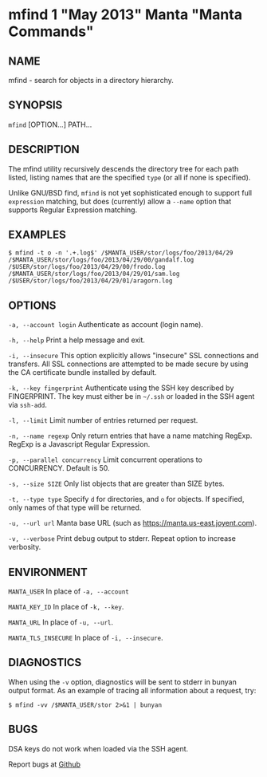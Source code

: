 mfind 1 "May 2013" Manta "Manta Commands"
=======================================

NAME
----

mfind - search for objects in a directory hierarchy.

SYNOPSIS
--------

`mfind` [OPTION...] PATH...

DESCRIPTION
-----------

The mfind utility recursively descends the directory tree for each path listed,
listing names that are the specified `type` (or all if none is specified).

Unlike GNU/BSD find, `mfind` is not yet sophisticated enough to support full
`expression` matching, but does (currently) allow a `--name` option that
supports Regular Expression matching.

EXAMPLES
--------

    $ mfind -t o -n '.+.log$' /$MANTA_USER/stor/logs/foo/2013/04/29
    /$MANTA_USER/stor/logs/foo/2013/04/29/00/gandalf.log
    /$USER/stor/logs/foo/2013/04/29/00/frodo.log
    /$MANTA_USER/stor/logs/foo/2013/04/29/01/sam.log
    /$USER/stor/logs/foo/2013/04/29/01/aragorn.log

OPTIONS
-------

`-a, --account login`
  Authenticate as account (login name).

`-h, --help`
  Print a help message and exit.

`-i, --insecure`
  This option explicitly allows "insecure" SSL connections and transfers.  All
  SSL connections are attempted to be made secure by using the CA certificate
  bundle installed by default.

`-k, --key fingerprint`
  Authenticate using the SSH key described by FINGERPRINT.  The key must
  either be in `~/.ssh` or loaded in the SSH agent via `ssh-add`.

`-l, --limit`
  Limit number of entries returned per request.

`-n, --name regexp`
  Only return entries that have a name matching RegExp.  RegExp is a
  Javascript Regular Expression.

`-p, --parallel concurrency`
  Limit concurrent operations to CONCURRENCY.  Default is 50.

`-s, --size SIZE`
  Only list objects that are greater than SIZE bytes.

`-t, --type type`
  Specify `d` for directories, and `o` for objects.  If specified, only names of
  that type will be returned.

`-u, --url url`
  Manta base URL (such as https://manta.us-east.joyent.com).

`-v, --verbose`
  Print debug output to stderr.  Repeat option to increase verbosity.

ENVIRONMENT
-----------
`MANTA_USER`
  In place of `-a, --account`

`MANTA_KEY_ID`
  In place of `-k, --key`.

`MANTA_URL`
  In place of `-u, --url`.

`MANTA_TLS_INSECURE`
  In place of `-i, --insecure`.

DIAGNOSTICS
-----------

When using the `-v` option, diagnostics will be sent to stderr in bunyan
output format.  As an example of tracing all information about a request,
try:

    $ mfind -vv /$MANTA_USER/stor 2>&1 | bunyan

BUGS
----

DSA keys do not work when loaded via the SSH agent.

Report bugs at [Github](https://github.com/joyent/node-manta/issues)
